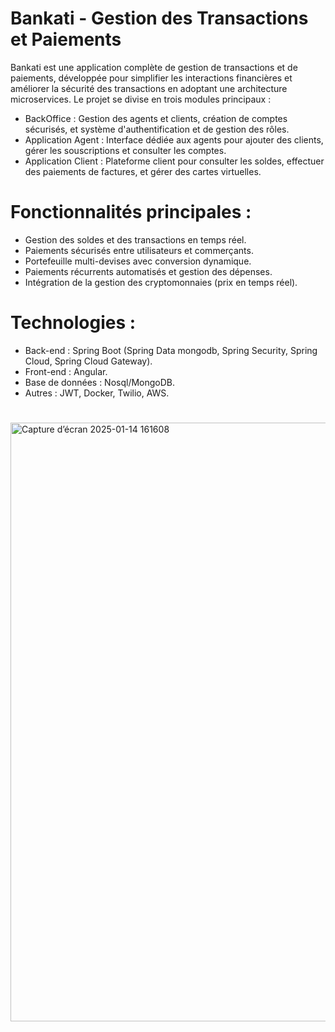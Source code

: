 # Bankati - Gestion des Transactions et Paiements

Bankati est une application complète de gestion de transactions et de paiements, développée pour simplifier les interactions financières et améliorer la sécurité des transactions en adoptant une architecture microservices. Le projet se divise en trois modules principaux :

 - BackOffice : Gestion des agents et clients, création de comptes sécurisés, et système d'authentification et de gestion des rôles.
 - Application Agent : Interface dédiée aux agents pour ajouter des clients, gérer les souscriptions et consulter les comptes.
 - Application Client : Plateforme client pour consulter les soldes, effectuer des paiements de factures, et gérer des cartes virtuelles.

# Fonctionnalités principales :
 - Gestion des soldes et des transactions en temps réel.
 - Paiements sécurisés entre utilisateurs et commerçants.
 - Portefeuille multi-devises avec conversion dynamique.
 - Paiements récurrents automatisés et gestion des dépenses.
 - Intégration de la gestion des cryptomonnaies (prix en temps réel).

# Technologies :
 - Back-end : Spring Boot (Spring Data mongodb, Spring Security, Spring Cloud, Spring Cloud Gateway).
 - Front-end : Angular.
 - Base de données : Nosql/MongoDB.
 - Autres : JWT, Docker, Twilio, AWS.

#
<img width="958" alt="Capture d’écran 2025-01-14 161608" src="https://github.com/user-attachments/assets/88110eee-2b3f-4dab-a38d-8cc7497c19ec" />

